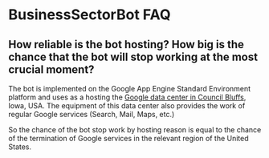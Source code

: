 # BusinessSectorBot FAQ

## How reliable is the bot hosting? How big is the chance that the bot will stop working at the most crucial moment?

The bot is implemented on the Google App Engine Standard Environment platform and uses as a hosting the [Google data center in Council Bluffs](https://www.google.com/about/datacenters/inside/locations/council-bluffs/), Iowa, USA. The equipment of this data center also provides the work of regular Google services (Search, Mail, Maps, etc.)

So the chance of the bot stop work by hosting reason is equal to the chance of the termination of Google services in the relevant region of the United States.

